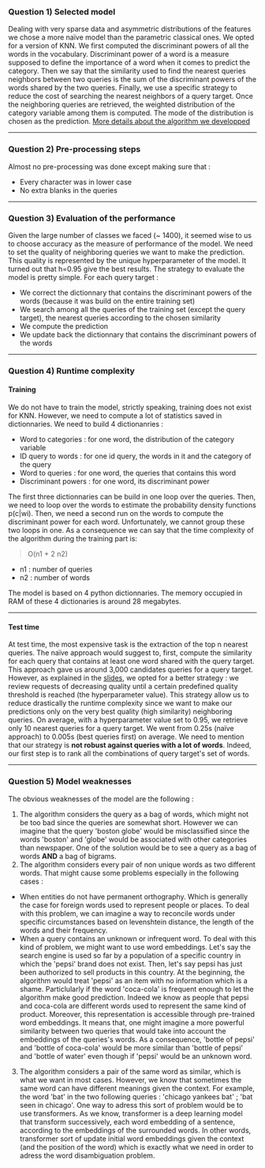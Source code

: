 ### Question 1) Selected  model

Dealing with very sparse data and asymmetric distributions of the features we chose a more naïve model than the parametric classical ones. We opted for a version of KNN. We first computed the discriminant powers of all the words in the vocabulary. Discriminant power of a word is a measure supposed to define the importance of a word when it comes to predict the category. Then we say that the similarity used to find the nearest queries neighbors between two queries is the sum of the discriminant powers of the words shared by the two queries. Finally, we use a specific strategy to reduce the cost of searching the nearest neighbors of a query target. Once the neighboring queries are retrieved, the weighted distribution of the category variable among them is computed. The mode of the distribution is chosen as the prediction. [More details about the algorithm we developped](https://github.com/hansglick/adth-tt/blob/master/docs/Model_details.pdf)

***

### Question 2) Pre-processing steps

Almost no pre-processing was done except making sure that :
 * Every character was in lower case
 * No extra blanks in the queries

***

### Question 3) Evaluation of the performance

Given the large number of classes we faced (~ 1400), it seemed wise to us to choose accuracy as the measure of performance of the model. We need to set the quality of neighboring queries we want to make the prediction. This quality is represented by the unique hyperparameter of the model. It turned out that h=0.95 give the best results. The strategy to evaluate the model is pretty simple. For each query target :
 * We correct the dictionnary that contains the discriminant powers of the words (because it was build on the entire training set)
 * We search among all the queries of the training set (except the query target), the nearest queries according to the chosen similarity
 * We compute the prediction
 * We update back the dictionnary that contains the discriminant powers of the words

***

### Question 4) Runtime complexity

#### Training

We do not have to train the model, strictly speaking, training does not exist for KNN. However, we need to compute a lot of statistics saved in dictionnaries. We need to build 4 dictionanries :

 * Word to categories : for one word, the distribution of the category variable
 * ID query to words : for one id query, the words in it and the category of the query
 * Word to queries : for one word, the queries that contains this word
 * Discriminant powers : for one word, its discriminant power

The first three dictionnaries can be build in one loop over the queries. Then, we need to loop over the words to estimate the probability density functions p(c|wi). Then, we need a second run on the words to compute the discriminant power for each word. Unfortunately, we cannot group these two loops in one. As a consequence we can say that the time complexity of the algorithm during the training part is:

> O(n1 + 2 n2)

 * n1 : number of queries
 * n2 : number of words


The model is based on 4 python dictionnaries. The memory occupied in RAM of these 4 dictionaries is around 28 megabytes.

***

#### Test time

At test time, the most expensive task is the extraction of the top n nearest queries. The naïve approach would suggest to, first, compute the similarity for each query that contains at least one word shared with the query target. This approach gave us around 3,000 candidates queries for a query target. However, as explained in the [slides](https://github.com/hansglick/adth-tt/blob/master/docs/Model_details.pdf), we opted for a better strategy : we review requests of decreasing quality until a certain predefined quality threshold is reached (the hyperparameter value). This strategy allow us to reduce drastically the runtime complexity since we want to make our predictions only on the very best quality (high similarity) neighboring queries. On average, with a hyperparameter value set to 0.95, we retrieve only 10 nearest queries
for a query target. We went from 0.25s (naïve approach) to 0.005s (best queries first) on average. We need to mention that our strategy is **not robust against queries with a lot of words**. Indeed, our first step is to rank all the combinations of query target's set of words.

***




### Question 5) Model weaknesses


The obvious weaknesses of the model are the following :

 1. The algorithm considers the query as a bag of words, which might not be too bad since the queries are somewhat short. However we can imagine that the query 'boston globe' would be misclassified since the words 'boston' and 'globe' would be associated with other categories than newspaper. One of the solution would be to see a query as a bag of words **AND** a bag of bigrams.
 2. The algorithm considers every pair of non unique words as two different words. That might cause some problems especially in the following cases :
   * When entities do not have permanent orthography. Which is generally the case for foreign words used to represent people or places. To deal with this problem, we can imagine a way to reconcile words under specific circumstances based on levenshtein distance, the length of the words and their frequency.
   * When a query contains an unknown or infrequent word. To deal with this kind of problem, we might want to use word embeddings. Let's say the search engine is used so far by a population of a specific country in which the 'pepsi' brand does not exist. Then, let's say pepsi has just been authorized to sell products in this country. At the beginning, the algorithm would treat 'pepsi' as an item with no information which is a shame. Particlularly if the word 'coca-cola' is frequent enough to let the algorithm make good prediction. Indeed we know as people that pepsi and coca-cola are different words used to represent the same kind of product. Moreover, this representation is accessible through pre-trained word embeddings. It means that, one might imagine a more powerful similarity between two queries that would take into account the embeddings of the queries's words. As a consequence, 'bottle of pepsi' and 'bottle of coca-cola' would be more similar than 'bottle of pepsi' and 'bottle of water' even though if 'pepsi' would be an unknown word.
 3. The algorithm considers a pair of the same word as similar, which is what we want in most cases. However, we know that sometimes the same word can have different meanings given the context. For example, the word 'bat' in the two following queries : 'chicago yankees bat' ; 'bat seen in chicago'. One way to adress this sort of problem would be to use transformers. As we know, transformer is a deep learning model that transform successively, each word embedding of a sentence, according to the embeddings of the surrounded words. In other words, transformer sort of update initial word embeddings given the context (and the position of the word) which is exactly what we need in order to adress the word disambiguation problem.

